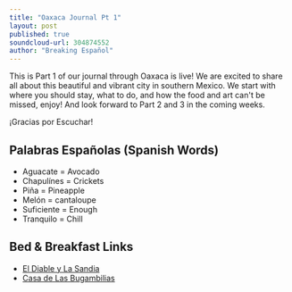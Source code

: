 ```yaml
---
title: "Oaxaca Journal Pt 1"
layout: post
published: true
soundcloud-url: 304874552
author: "Breaking Español"
---
```

This is Part 1 of our journal through Oaxaca is live! We are excited to share all about this beautiful and vibrant city in southern Mexico. We start with where you should stay, what to do, and how the food and art can't be missed, enjoy! And look forward to Part 2 and 3 in the coming weeks.

¡Gracias por Escuchar!

## Palabras Españolas (Spanish Words)
- Aguacate = Avocado
- Chapulínes = Crickets
- Piña = Pineapple
- Melón = cantaloupe
- Suficiente = Enough
- Tranquilo = Chill

## Bed & Breakfast Links
- [El Diable y La Sandia](http://www.eldiabloylasandia.com)
- [Casa de Las Bugambilias](http://lasbugambilias.com)
